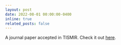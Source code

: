 ```yaml
---
layout: post
date: 2022-08-01 00:00:00-0400
inline: true
related_posts: false
---
```

A journal paper accepted in TISMIR. Check it out [here](https://transactions.ismir.net/articles/10.5334/tismir.128).
